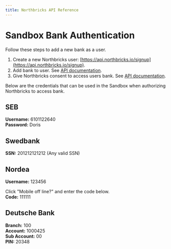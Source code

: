 ```yaml
---
title: Northbricks API Reference
---
```

# Sandbox Bank Authentication

Follow these steps to add a new bank as a user.

1. Create a new Northbricks user: [https://api.northbricks.io/signup](https://api.northbricks.io/signup).
2. Add bank to user. See [API documentation](index.html#post-me-banks).
3. Give Northbricks consent to access users bank. See [API documentation](index.html#get-me-banks-bankid-auth).

Below are the credentials that can be used in the Sandbox when authorizing Northbricks to access bank.

## SEB
**Username:** 6101122640  
**Password:** Doris

## Swedbank
**SSN:** 201212121212 (Any valid SSN)

## Nordea
**Username:** 123456

Click "Mobile off line?" and enter the code below.  
**Code:**  111111

## Deutsche Bank
**Branch:** 100  
**Account:** 1000425  
**Sub Account:** 00  
**PIN:** 20348  